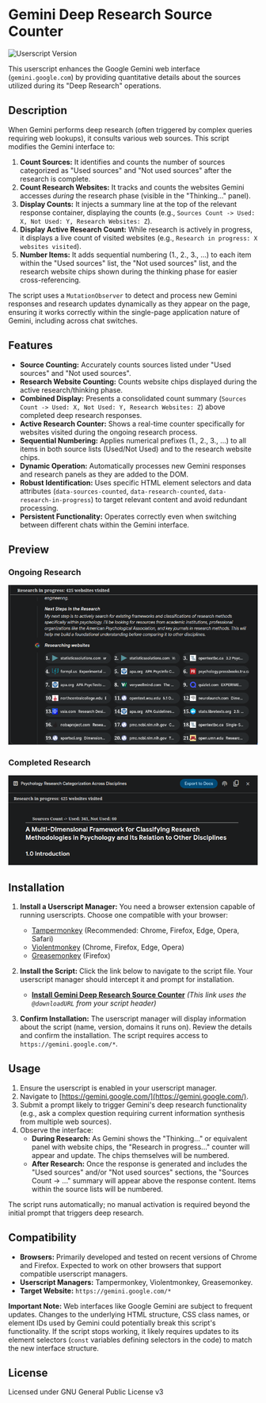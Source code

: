 # Gemini Deep Research Source Counter

![Userscript Version](https://img.shields.io/badge/version-0.7.1-blue)

This userscript enhances the Google Gemini web interface (`gemini.google.com`) by providing quantitative details about the sources utilized during its "Deep Research" operations.

## Description

When Gemini performs deep research (often triggered by complex queries requiring web lookups), it consults various web sources. This script modifies the Gemini interface to:

1.  **Count Sources:** It identifies and counts the number of sources categorized as "Used sources" and "Not used sources" after the research is complete.
2.  **Count Research Websites:** It tracks and counts the websites Gemini accesses *during* the research phase (visible in the "Thinking..." panel).
3.  **Display Counts:** It injects a summary line at the top of the relevant response container, displaying the counts (e.g., `Sources Count -> Used: X, Not Used: Y, Research Websites: Z`).
4.  **Display Active Research Count:** While research is actively in progress, it displays a live count of visited websites (e.g., `Research in progress: X websites visited`).
5.  **Number Items:** It adds sequential numbering (1., 2., 3., ...) to each item within the "Used sources" list, the "Not used sources" list, and the research website chips shown during the thinking phase for easier cross-referencing.

The script uses a `MutationObserver` to detect and process new Gemini responses and research updates dynamically as they appear on the page, ensuring it works correctly within the single-page application nature of Gemini, including across chat switches.

## Features

* **Source Counting:** Accurately counts sources listed under "Used sources" and "Not used sources".
* **Research Website Counting:** Counts website chips displayed during the active research/thinking phase.
* **Combined Display:** Presents a consolidated count summary (`Sources Count -> Used: X, Not Used: Y, Research Websites: Z`) above completed deep research responses.
* **Active Research Counter:** Shows a real-time counter specifically for websites visited during the ongoing research process.
* **Sequential Numbering:** Applies numerical prefixes (1., 2., 3., ...) to all items in both source lists (Used/Not Used) and to the research website chips.
* **Dynamic Operation:** Automatically processes new Gemini responses and research panels as they are added to the DOM.
* **Robust Identification:** Uses specific HTML element selectors and data attributes (`data-sources-counted`, `data-research-counted`, `data-research-in-progress`) to target relevant content and avoid redundant processing.
* **Persistent Functionality:** Operates correctly even when switching between different chats within the Gemini interface.

## Preview

### Ongoing Research

![Ongoing Research Screenshot](./images/screenshot-ongoing-research.png)

### Completed Research
![Completed Research Screenshot](./images/screenshot-completed-research.png)

## Installation

1.  **Install a Userscript Manager:** You need a browser extension capable of running userscripts. Choose one compatible with your browser:
    * [Tampermonkey](https://www.tampermonkey.net/) (Recommended: Chrome, Firefox, Edge, Opera, Safari)
    * [Violentmonkey](https://violentmonkey.github.io/) (Chrome, Firefox, Edge, Opera)
    * [Greasemonkey](https://www.greasespot.net/) (Firefox)

2.  **Install the Script:** Click the link below to navigate to the script file. Your userscript manager should intercept it and prompt for installation.
    * **[Install Gemini Deep Research Source Counter](https://raw.githubusercontent.com/InvictusNavarchus/gemini-source-counter/master/gemini-source-counter.user.js)**
    *(This link uses the `@downloadURL` from your script header)*

3.  **Confirm Installation:** The userscript manager will display information about the script (name, version, domains it runs on). Review the details and confirm the installation. The script requires access to `https://gemini.google.com/*`.

## Usage

1.  Ensure the userscript is enabled in your userscript manager.
2.  Navigate to [https://gemini.google.com/](https://gemini.google.com/).
3.  Submit a prompt likely to trigger Gemini's deep research functionality (e.g., ask a complex question requiring current information synthesis from multiple web sources).
4.  Observe the interface:
    * **During Research:** As Gemini shows the "Thinking..." or equivalent panel with website chips, the "Research in progress..." counter will appear and update. The chips themselves will be numbered.
    * **After Research:** Once the response is generated and includes the "Used sources" and/or "Not used sources" sections, the "Sources Count -> ..." summary will appear above the response content. Items within the source lists will be numbered.

The script runs automatically; no manual activation is required beyond the initial prompt that triggers deep research.

## Compatibility

* **Browsers:** Primarily developed and tested on recent versions of Chrome and Firefox. Expected to work on other browsers that support compatible userscript managers.
* **Userscript Managers:** Tampermonkey, Violentmonkey, Greasemonkey.
* **Target Website:** `https://gemini.google.com/*`

**Important Note:** Web interfaces like Google Gemini are subject to frequent updates. Changes to the underlying HTML structure, CSS class names, or element IDs used by Gemini could potentially break this script's functionality. If the script stops working, it likely requires updates to its element selectors (`const` variables defining selectors in the code) to match the new interface structure.

## License

Licensed under GNU General Public License v3